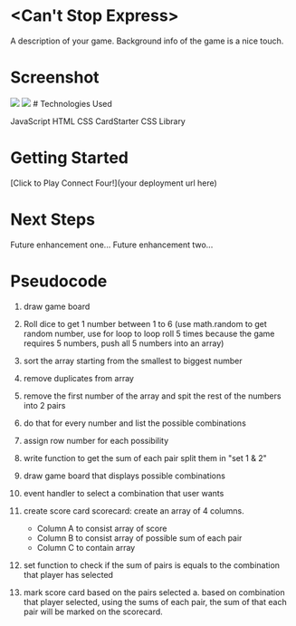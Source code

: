 # <Can't Stop Express>

A description of your game. Background info of the game is a nice touch.

# Screenshot

<img src="url to your image on imgur">
<img src="url to your image on imgur">
# Technologies Used

JavaScript
HTML
CSS
CardStarter CSS Library

# Getting Started

[Click to Play Connect Four!](your deployment url here)

# Next Steps

Future enhancement one...
Future enhancement two...

# Pseudocode
1. draw game board
1. Roll dice to get 1 number between 1 to 6 (use math.random to get random number, use for loop to loop roll 5 times because the game requires 5 numbers, push all 5 numbers into an array)
1. sort the array starting from the smallest to biggest number
1. remove duplicates from array
1. remove the first number of the array and spit the rest of the numbers into 2 pairs
1. do that for every number and list the possible combinations
1. assign row number for each possibility 
1. write function to get the sum of each pair split them in "set 1 & 2"
1. draw game board that displays possible combinations
1. event handler to select a combination that user wants
1. create score card
scorecard: create an array of 4 columns.
    - Column A to consist array of score
    - Column B to consist array of possible sum of each pair
    - Column C to contain array 
1. set function to check if the sum of pairs is equals to the combination that player has selected 


1. mark score card based on the pairs selected 
    a. based on combination that player selected, using the sums of each pair, the sum of that each pair will be marked on the scorecard. 

